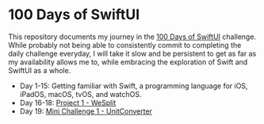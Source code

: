 # 100 Days of SwiftUI

This repository documents my journey in the [100 Days of SwiftUI](https://www.hackingwithswift.com/100/swiftui) challenge. While probably not being able to consistently commit to completing the daily challenge everyday, I will take it slow and be persistent to get as far as my availability allows me to, while embracing the exploration of Swift and SwiftUI as a whole.

- Day 1-15: Getting familiar with Swift, a programming language for iOS, iPadOS, macOS, tvOS, and watchOS.
- Day 16-18: [Project 1 - WeSplit](./WeSplit)
- Day 19: [Mini Challenge 1 - UnitConverter](./UnitConverter)
